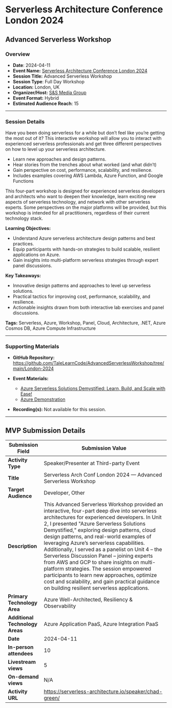 # Serverless Architecture Conference London 2024

## Advanced Serverless Workshop

### Overview

- **Date**: 2024-04-11
- **Event Name:** [Serverless Architecture Conference London 2024](https://web.archive.org/web/20240327153144/https://serverless-architecture.io/london/)  
- **Session Title:** Advanced Serverless Workshop  
- **Session Type**: Full Day Workshop
- **Location:** London, UK  
- **Organizer/Host:** [S&S Media Group](https://sandsmedia.com/)
- **Event Format:** Hybrid
- **Estimated Audience Reach**: 15

---

### Session Details

Have you been doing serverless for a while but don’t feel like you’re getting the most out of it? This interactive workshop will allow you to interact with experienced serverless professionals and get three different perspectives on how to level up your serverless architecture.

- Learn new approaches and design patterns.
- Hear stories from the trenches about what worked (and what didn’t)
- Gain perspective on cost, performance, scalability, and resilience.
- Includes examples covering AWS Lambda, Azure Function, and Google Functions

This four-part workshop is designed for experienced serverless developers and architects who want to deepen their knowledge, learn exciting new aspects of serverless technology, and network with other serverless experts. Some perspectives on the major platforms will be provided, but this workshop is intended for all practitioners, regardless of their current technology stack.

**Learning Objectives:**  

- Understand Azure serverless architecture design patterns and best practices.  
- Equip participants with hands-on strategies to build scalable, resilient applications on Azure.  
- Gain insights into multi-platform serverless strategies through expert panel discussions.

**Key Takeaways:**  

- Innovative design patterns and approaches to level up serverless solutions.  
- Practical tactics for improving cost, performance, scalability, and resilience.  
- Actionable insights drawn from both interactive lab exercises and panel discussions.

**Tags:** Serverless, Azure, Workshop, Panel, Cloud, Architecture, .NET, Azure Cosmos DB, Azure Compute Infrastructure

---

### Supporting Materials

- **GitHub Repository:** https://github.com/TaleLearnCode/AdvancedServerlessWorkshop/tree/main/London-2024
- **Event Materials:**
  - [Azure Serverless Solutions Demystified: Learn, Build, and Scale with Ease!](https://github.com/TaleLearnCode/AdvancedServerlessWorkshop/blob/main/London-2024/EventMaterials/ASW-Azure-London2024.pdf)
  - [Azure Demonstration](https://github.com/TaleLearnCode/AdvancedServerlessWorkshop/tree/main/London-2024/Demos)

- **Recording(s):** Not available for this session.

---

## MVP Submission Details

| Submission Field                | Submission Value                                             |
| ------------------------------- | ------------------------------------------------------------ |
| **Activity Type**               | Speaker/Presenter at Third-party Event                       |
| **Title**                       | Serverless Arch Conf London 2024 — Advanced Serverless Workshop |
| **Target Audience**             | Developer, Other                                             |
| **Description**                 | This Advanced Serverless Workshop provided an interactive, four-part deep dive into serverless architectures for experienced developers. In Unit 2, I presented "Azure Serverless Solutions Demystified," exploring design patterns, cloud design patterns, and real-world examples of leveraging Azure’s serverless capabilities. Additionally, I served as a panelist on Unit 4 – the Serverless Discussion Panel – joining experts from AWS and GCP to share insights on multi-platform strategies. The session empowered participants to learn new approaches, optimize cost and scalability, and gain practical guidance on building resilient serverless applications. |
| **Primary Technology Area**     | Azure Well-Architected, Resiliency & Observability           |
| **Additional Technology Areas** | Azure Application PaaS, Azure Integration PaaS               |
| **Date**                        | 2024-04-11                                                   |
| **In-person attendees**         | 10                                                           |
| **Livestream views**            | 5                                                            |
| **On-demand views**             | N/A                                                          |
| **Activity URL**                | https://serverless-architecture.io/speaker/chad-green/       |